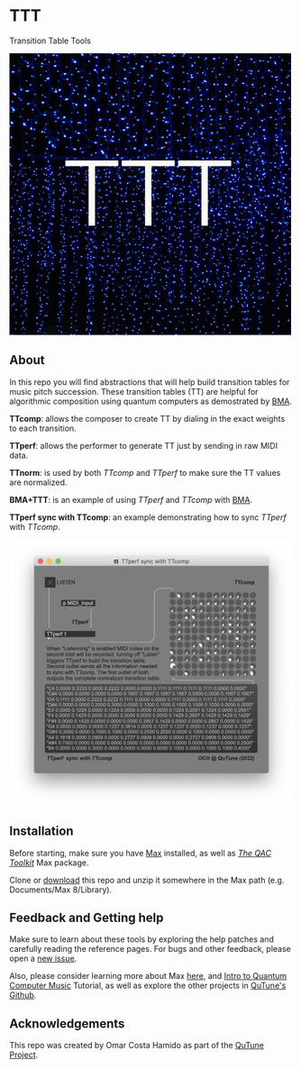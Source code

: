 # TTT
Transition Table Tools

![Package logo](/icon.png)

## About
In this repo you will find abstractions that will help build transition tables for music pitch succession. These transition tables (TT) are helpful for algorithmic composition using quantum computers as demostrated by [BMA](https://github.com/iccmr-quantum/Miranda_Basak_Demos).

__TTcomp__: allows the composer to create TT by dialing in the exact weights to each transition.

__TTperf__: allows the performer to generate TT just by sending in raw MIDI data.

__TTnorm__: is used by both _TTcomp_ and _TTperf_ to make sure the TT values are normalized.

__BMA+TTT__: is an example of using _TTperf_ and _TTcomp_ with [BMA](https://github.com/iccmr-quantum/Miranda_Basak_Demos).

__TTperf sync with TTcomp__: an example demonstrating how to sync _TTperf_ with _TTcomp_.

![TTperf sync with TTcomp example](/examples/TTperf%20sync%20with%20TTcomp.png)

## Installation
Before starting, make sure you have [Max](http://cycling74.com) installed, as well as [_The QAC Toolkit_](http://quantumland.art/qac) Max package.

Clone or [download](https://github.com/Quantumland-art/TTT/archive/refs/heads/main.zip) this repo and unzip it somewhere in the Max path (e.g. Documents/Max 8/Library).

## Feedback and Getting help
Make sure to learn about these tools by exploring the help patches and carefully reading the reference pages.
For bugs and other feedback, please open a [new issue](https://github.com/Quantumland-art/TTT/issues/new).

Also, please consider learning more about Max [here](https://cycling74.com/get-started), and [Intro to Quantum Computer Music](https://github.com/Quantumland-art/Intro-to-Quantum-Computer-Music) Tutorial, as well as explore the other projects in [QuTune's Github](https://github.com/iccmr-quantum).

## Acknowledgements
This repo was created by Omar Costa Hamido as part of the [QuTune Project](https://iccmr-quantum.github.io/).
